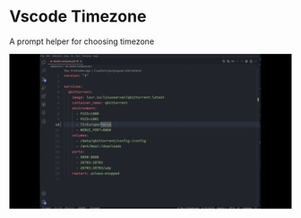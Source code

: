 # Vscode Timezone

A prompt helper for choosing timezone

![](https://github.com/yunyuyuan/vscode-extension-timezone/blob/main/images/show.gif?raw=true)